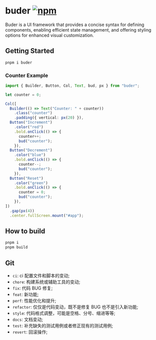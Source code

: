 # buder [![npm](https://img.shields.io/npm/v/buder.svg)](https://www.npmjs.com/package/buder)

Buder is a UI framework that provides a concise syntax for defining components, enabling efficient state management, and offering styling options for enhanced visual customization.

## Getting Started

```bash
pnpm i buder
```

### Counter Example

```typescript
import { Builder, Button, Col, Text, bud, px } from "buder";

let counter = 0;

Col([
  Builder(() => Text("Counter: " + counter))
    .class("counter")
    .padding({ vertical: px(20) }),
  Button("Increment")
    .color("red")
    .bold.onClick(() => {
      counter++;
      bud("counter");
    }),
  Button("Decrement")
    .color("blue")
    .bold.onClick(() => {
      counter--;
      bud("counter");
    }),
  Button("Reset")
    .color("green")
    .bold.onClick(() => {
      counter = 0;
      bud("counter");
    }),
])
  .gap(px(4))
  .center.fullScreen.mount("#app");
```

## How to build

```bash
pnpm i
pnpm build
```

## Git

- `ci`: ci 配置文件和脚本的变动;
- `chore`: 构建系统或辅助工具的变动;
- `fix`: 代码 BUG 修复;
- `feat`: 新功能;
- `perf`: 性能优化和提升;
- `refactor`: 仅仅是代码变动，既不是修复 BUG 也不是引入新功能;
- `style`: 代码格式调整，可能是空格、分号、缩进等等;
- `docs`: 文档变动;
- `test`: 补充缺失的测试用例或者修正现有的测试用例;
- `revert`: 回滚操作;
